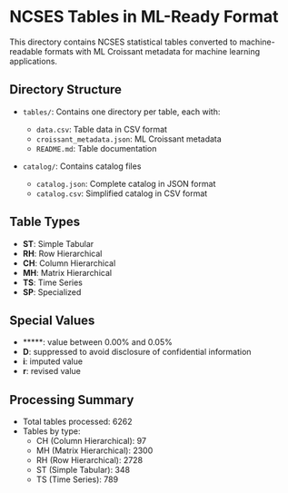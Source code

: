 # NCSES Tables in ML-Ready Format

This directory contains NCSES statistical tables converted to machine-readable formats with ML Croissant metadata for machine learning applications.

## Directory Structure

- `tables/`: Contains one directory per table, each with:
  - `data.csv`: Table data in CSV format
  - `croissant_metadata.json`: ML Croissant metadata
  - `README.md`: Table documentation

- `catalog/`: Contains catalog files
  - `catalog.json`: Complete catalog in JSON format
  - `catalog.csv`: Simplified catalog in CSV format

## Table Types

- **ST**: Simple Tabular
- **RH**: Row Hierarchical
- **CH**: Column Hierarchical
- **MH**: Matrix Hierarchical
- **TS**: Time Series
- **SP**: Specialized

## Special Values

- *****: value between 0.00% and 0.05%
- **D**: suppressed to avoid disclosure of confidential information
- **i**: imputed value
- **r**: revised value

## Processing Summary

- Total tables processed: 6262
- Tables by type:
  - CH (Column Hierarchical): 97
  - MH (Matrix Hierarchical): 2300
  - RH (Row Hierarchical): 2728
  - ST (Simple Tabular): 348
  - TS (Time Series): 789
